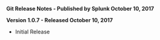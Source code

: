 **Git Release Notes - Published by Splunk October 10, 2017**


**Version 1.0.7 - Released October 10, 2017**

* Initial Release
